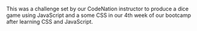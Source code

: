 
This was a challenge set by our CodeNation instructor to produce a dice game
using JavaScript and a some CSS in our 4th week of our bootcamp after learning CSS
and JavaScript.


